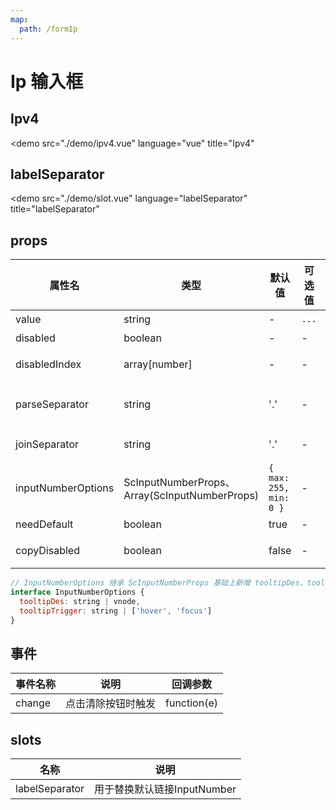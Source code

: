 ```yaml
---
map:
  path: /formIp
---
```


# Ip 输入框

## Ipv4

<demo src="./demo/ipv4.vue"
  language="vue"
  title="Ipv4"
  >
</demo>

## labelSeparator

<demo src="./demo/slot.vue"
  language="labelSeparator"
  title="labelSeparator"
  >
</demo>

## props

| 属性名              | 类型                               | 默认值  | 可选值 | 说明                          |
| ------------------ |----------------------------------- | ------- | ------ | ------------------------ |
| value      | string                 | -  |  `...`      |  用于绑定输入框 |
| disabled      | boolean                 | - |  -     |  用于控制是否禁用 |
| disabledIndex      | array[number]                 | - |  -     |  根据下标控制单个输入框disabled状态 |
| parseSeparator      | string              | '.' |  -     |  传入value，通过split('parseSeparator') 切割数组 |
| joinSeparator      | string              | '.' |  -     |  输入完成，返回数据拼接字符 |
| inputNumberOptions      | ScInputNumberProps、Array(ScInputNumberProps)            | `{ max: 255, min: 0 }` |  -  |  配置所有Input，或者配置当个输入框Input |
| needDefault      | boolean            | true |  -  |  是否需要自动填充`0` |
| copyDisabled      | boolean            | false |  -  |  粘贴是否填充disabled中的值 |

```js
// InputNumberOptions 继承 ScInputNumberProps 基础上新增 tooltipDes、tooltipTrigger参数
interface InputNumberOptions {
  tooltipDes: string | vnode,
  tooltipTrigger: string | ['hover', 'focus']
}
```
<!-- | parseType      | string              | 'ipv4' |  'ipv4'、‘ipv6’     |  切换默认值`...`、`......` | -->

## 事件

| 事件名称 | 说明                                 | 回调参数    |
| -------- | ------------------------------------ | ----------- |
| change   | 点击清除按钮时触发 | function(e) |

## slots

| 名称 | 说明                                 |
| -------- | ------------------------------------ |
| labelSeparator   | 用于替换默认链接InputNumber |
